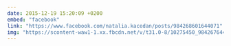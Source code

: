 ```yaml
---
date: 2015-12-19 15:20:09 +0200
embed: "facebook"
link: "https://www.facebook.com/natalia.kacedan/posts/984268601644071"
img: "https://scontent-waw1-1.xx.fbcdn.net/v/t31.0-8/10275450_984267644977500_6794967641701880776_o.jpg?oh=eae7dffdf86f230a8ed5c3f44342519d&oe=596D5DC8"
---
```

